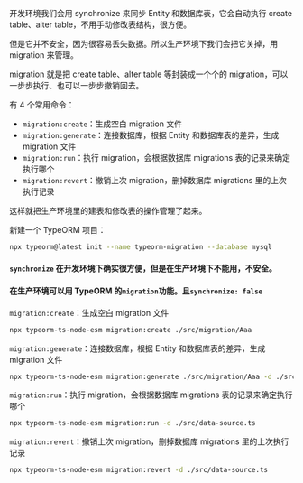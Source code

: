 开发环境我们会用 synchronize 来同步 Entity 和数据库表，它会自动执行 create table、alter table，不用手动修改表结构，很方便。

但是它并不安全，因为很容易丢失数据。所以生产环境下我们会把它关掉，用 migration 来管理。

migration 就是把 create table、alter table 等封装成一个个的 migration，可以一步步执行、也可以一步步撤销回去。

有 4 个常用命令：

- `migration:create`：生成空白 migration 文件
- `migration:generate`：连接数据库，根据 Entity 和数据库表的差异，生成 migration 文件
- `migration:run`：执行 migration，会根据数据库 migrations 表的记录来确定执行哪个
- `migration:revert`：撤销上次 migration，删掉数据库 migrations 里的上次执行记录

这样就把生产环境里的建表和修改表的操作管理了起来。

新建一个 TypeORM 项目：
```sh
npx typeorm@latest init --name typeorm-migration --database mysql
```

#### `synchronize` 在开发环境下确实很方便，但是在生产环境下不能用，不安全。

#### 在生产环境可以用 TypeORM 的`migration`功能。且`synchronize: false`

`migration:create`：生成空白 migration 文件
```sh
npx typeorm-ts-node-esm migration:create ./src/migration/Aaa
```

`migration:generate`：连接数据库，根据 Entity 和数据库表的差异，生成 migration 文件
```sh
npx typeorm-ts-node-esm migration:generate ./src/migration/Aaa -d ./src/data-source.ts
```

`migration:run`：执行 migration，会根据数据库 migrations 表的记录来确定执行哪个
```sh
npx typeorm-ts-node-esm migration:run -d ./src/data-source.ts
```

`migration:revert`：撤销上次 migration，删掉数据库 migrations 里的上次执行记录
```sh
npx typeorm-ts-node-esm migration:revert -d ./src/data-source.ts
```


